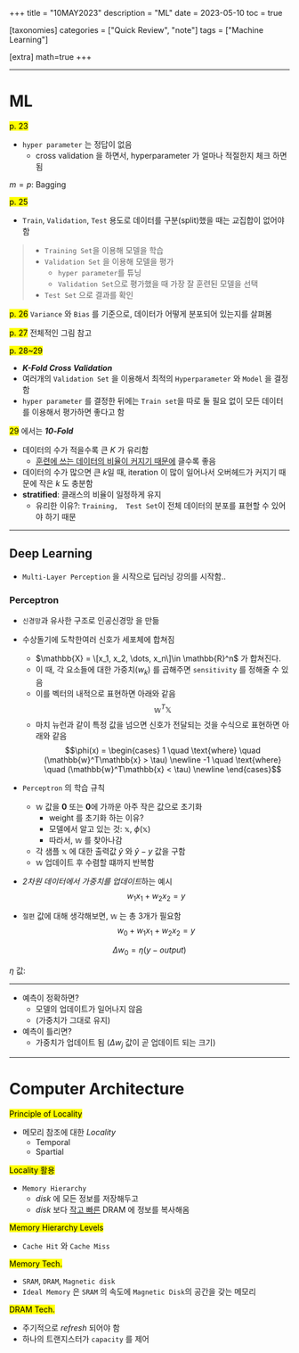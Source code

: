 +++
title = "10MAY2023"
description = "ML"
date = 2023-05-10
toc = true

[taxonomies]
categories = ["Quick Review", "note"]
tags = ["Machine Learning"]

[extra]
math=true
+++

---

# ML
<mark>p. 23</mark>
- `hyper parameter` 는 정답이 없음
  - cross validation 을 하면서, hyperparameter 가 얼마나 적절한지 체크 하면 됨

$m=p$: Bagging

<mark>p. 25</mark>
- `Train`, `Validation`, `Test` 용도로 데이터를 구분(split)했을 때는 교집합이 없어야 함
> - `Training Set`을 이용해 모델을 학습
> - `Validation Set` 을 이용해 모델을 평가
>   - `hyper parameter`를 튜닝
>   - `Validation Set`으로 평가했을 때 가장 잘 훈련된 모델을 선택
> - `Test Set` 으로 결과를 확인

<mark>p. 26</mark>
`Variance` 와 `Bias` 를 기준으로, 데이터가 어떻게 분포되어 있는지를 살펴봄

<mark>p. 27</mark>
전체적인 그림 참고

<mark>p. 28~29</mark>
- ***K-Fold Cross Validation***
- 여러개의 `Validation Set` 을 이용해서 최적의 `Hyperparameter` 와 `Model` 을 결정함
- `hyper parameter` 를 결정한 뒤에는 `Train set`을 따로 둘 필요 없이 모든 데이터를 이용해서 평가하면 좋다고 함

<mark>29</mark> 에서는 ***10-Fold***
- 데이터의 수가 적을수록 큰 $K$ 가 유리함
  - <u>훈련에 쓰는 데이터의 비율이 커지기 때문에</u> 클수록 좋음
- 데이터의 수가 많으면 큰 $k$일 때, iteration 이 많이 일어나서 오버헤드가 커지기 때문에 작은 $k$ 도 충분함
- **stratified**: 클래스의 비율이 일정하게 유지
  - 유리한 이유?: `Training,  Test Set`이 전체 데이터의 분포를 표현할 수 있어야 하기 때문

---

## Deep Learning
- `Multi-Layer Perception` 을 시작으로 딥러닝 강의를 시작함..
### Perceptron
- `신경망`과 유사한 구조로 <txtred>인공신경망</txtred> 을 만듦
- 수상돌기에 도착한여러 신호가 세포체에 <txtred>합쳐짐</txtred>
  - $\mathbb{X} = \[x_1, x_2, \dots, x_n\]\in \mathbb{R}^n$ 가 합쳐진다.
  - 이 때, 각 요소들에 대한 가중치($w_k$) 를 곱해주면 `sensitivity` 를 정해줄 수 있음
  - 이를 벡터의 내적으로 표현하면 아래와 같음
  $$\mathbb{w}^T\mathbb{X}$$
  - 마치 뉴런과 같이 특정 값을 넘으면 신호가 전달되는 것을 수식으로 표현하면 아래와 같음
  $$\phi(x) = \begin{cases}
    1 \quad \text{where} \quad (\mathbb{w}^T\mathbb{x} > \tau) \newline
    -1 \quad \text{where} \quad (\mathbb{w}^T\mathbb{x} < \tau) \newline
  \end{cases}$$

- `Perceptron` 의 학습 규칙
  - $\mathbb{w}$ 값을 **0** 또는 **0**에 가까운 아주 작은 값으로 초기화
    - weight 를 초기화 하는 이유?
    - 모델에서 알고 있는 것: $\mathbb{x}$, $\phi(\mathbb{x})$
    - 따라서, $\mathbb{w}$ 를 찾아나감
  - 각 샘플 $\mathbb{x}$ 에 대한 출력값 $\hat{y}$ 와 $\hat{y} - y$ 값을 구함
  - $\mathbb{w}$ 업데이트 후 수렴할 떄까지 반복함

- *2차원 데이터에서 가중치를 업데이트*하는 예시
$$w_1x_1 + w_2x_2 = y$$
- `절편` 값에 대해 생각해보면, $\mathbb{w}$ 는 총 3개가 필요함
$$w_0 + w_1x_1 + w_2x_2 = y$$

$$\Delta w_0 = \eta(y - output)$$

$\eta$ 값: 

---

- 예측이 정확하면?
  - 모델의 업데이트가 일어나지 않음
  - (가중치가 그대로 유지)
- 예측이 틀리면?
  - 가중치가 업데이트 됨 ($\Delta w_j$ 값이 곧 업데이트 되는 크기)

---

# Computer Architecture
<mark>Principle of Locality</mark>
- 메모리 참조에 대한 *Locality*
  - Temporal
  - Spartial

<mark>Locality 활용</mark>
- `Memory Hierarchy`
  - *disk* 에 모든 정보를 저장해두고
  - *disk* 보다 <u>작고 빠른</u> DRAM 에 정보를 복사해옴

<mark>Memory Hierarchy Levels</mark>
- `Cache Hit` 와 `Cache Miss`

<mark>Memory Tech.</mark>
- `SRAM`, `DRAM`, `Magnetic disk`
- `Ideal Memory` 은 `SRAM` 의 속도에 `Magnetic Disk`의 공간을 갖는 메모리

<mark>DRAM Tech. </mark>
- 주기적으로 *refresh* 되어야 함
- 하나의 트랜지스터가 `capacity` 를 제어
